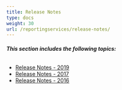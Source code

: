 ```yaml
---
title: Release Notes
type: docs
weight: 30
url: /reportingservices/release-notes/
---
```


###### **This section includes the following topics:** 
- [Release Notes - 2019](/pdf/reportingservices/aspose-pdf-for-reporting-services-19-7-release-notes/)
- [Release Notes - 2017](/pdf/reportingservices/release-notes-2017/)
- [Release Notes - 2016](/pdf/reportingservices/release-notes-2016/)
